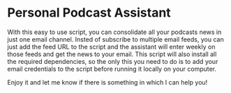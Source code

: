 # Personal Podcast Assistant
With this easy to use script, you can consolidate all your podcasts news in just one email channel. Insted of subscribe to multiple email feeds, you can just add the feed URL to the script and the assistant will enter weekly on those feeds and get the news to your email. This script will also install all the required dependencies, so the only this you need to do is to add your email credentials to the script before running it locally on your computer. 

Enjoy it and let me know if there is something in which I can help you!
